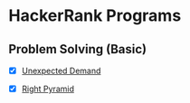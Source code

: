 # HackerRank Programs

## Problem Solving (Basic)

- [x] [Unexpected Demand](/src/ProblemSolvingBasic/UnexpectedDemand.java) 
- [x] [Right Pyramid](/src/ProblemSolvingBasic/PyramidPattern.java) 

